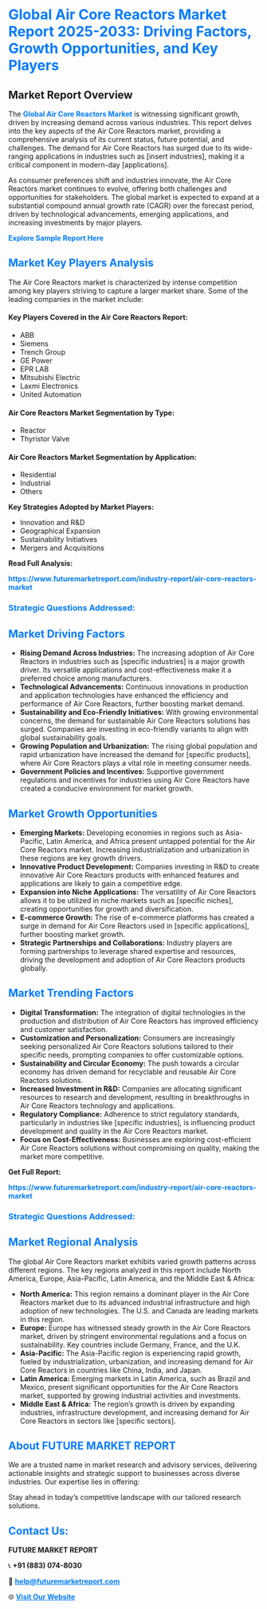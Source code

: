 <h1 style="color: #007BFF;">Global Air Core Reactors Market Report 2025-2033: Driving Factors, Growth Opportunities, and Key Players</h1>

<section id="overview">
<h2>Market Report Overview</h2>
<p>The <a href="https://www.futuremarketreport.com/industry-report/air-core-reactors-market" style="color: #007BFF; text-decoration: none;"><strong>Global Air Core Reactors Market</strong></a> is witnessing significant growth, driven by increasing demand across various industries. This report delves into the key aspects of the Air Core Reactors market, providing a comprehensive analysis of its current status, future potential, and challenges. The demand for Air Core Reactors has surged due to its wide-ranging applications in industries such as [insert industries], making it a critical component in modern-day [applications].</p>
<p>As consumer preferences shift and industries innovate, the Air Core Reactors market continues to evolve, offering both challenges and opportunities for stakeholders. The global market is expected to expand at a substantial compound annual growth rate (CAGR) over the forecast period, driven by technological advancements, emerging applications, and increasing investments by major players.</p>
</section>

<section id="overview">
<p><a href="https://www.futuremarketreport.com/request-sample/reportId=33709" style="color: #007BFF; text-decoration: none;"><strong>Explore Sample Report Here</strong></a></p>
</section>

<section id="key-players">
<h2 style="color: #007BFF;">Market Key Players Analysis</h2>
<p>The Air Core Reactors market is characterized by intense competition among key players striving to capture a larger market share. Some of the leading companies in the market include:</p>
<h4>Key Players Covered in the Air Core Reactors Report:</h4>
<ul><li>ABB</li><li>Siemens</li><li>Trench Group</li><li>GE Power</li><li>EPR LAB</li><li>Mitsubishi Electric</li><li>Laxmi Electronics</li><li>United Automation</li></ul>
<h4>Air Core Reactors Market Segmentation by Type:</h4>
<ul><li>Reactor</li><li>Thyristor Valve</li></ul>

<h4>Air Core Reactors Market Segmentation by Application:</h4>
<ul><li>Residential</li><li>Industrial</li><li>Others</li></ul>
<p><strong>Key Strategies Adopted by Market Players:</strong></p>
<ul>
<li>Innovation and R&D</li>
<li>Geographical Expansion</li>
<li>Sustainability Initiatives</li>
<li>Mergers and Acquisitions</li>
</ul>
</section>

<section>
<p><strong>Read Full Analysis: </strong></p><a href="https://www.futuremarketreport.com/industry-report/air-core-reactors-market" style="color: #007BFF; text-decoration: none;"><strong>https://www.futuremarketreport.com/industry-report/air-core-reactors-market</strong></a>
<h3 style="color: #007BFF;">Strategic Questions Addressed:</h3>
</section>

<section id="driving-factors">
<h2 style="color: #007BFF;">Market Driving Factors</h2>
<ul>
<li><strong>Rising Demand Across Industries:</strong> The increasing adoption of Air Core Reactors in industries such as [specific industries] is a major growth driver. Its versatile applications and cost-effectiveness make it a preferred choice among manufacturers.</li>
<li><strong>Technological Advancements:</strong> Continuous innovations in production and application technologies have enhanced the efficiency and performance of Air Core Reactors, further boosting market demand.</li>
<li><strong>Sustainability and Eco-Friendly Initiatives:</strong> With growing environmental concerns, the demand for sustainable Air Core Reactors solutions has surged. Companies are investing in eco-friendly variants to align with global sustainability goals.</li>
<li><strong>Growing Population and Urbanization:</strong> The rising global population and rapid urbanization have increased the demand for [specific products], where Air Core Reactors plays a vital role in meeting consumer needs.</li>
<li><strong>Government Policies and Incentives:</strong> Supportive government regulations and incentives for industries using Air Core Reactors have created a conducive environment for market growth.</li>
</ul>
</section>

<section id="growth-opportunities">
<h2 style="color: #007BFF;">Market Growth Opportunities</h2>
<ul>
<li><strong>Emerging Markets:</strong> Developing economies in regions such as Asia-Pacific, Latin America, and Africa present untapped potential for the Air Core Reactors market. Increasing industrialization and urbanization in these regions are key growth drivers.</li>
<li><strong>Innovative Product Development:</strong> Companies investing in R&D to create innovative Air Core Reactors products with enhanced features and applications are likely to gain a competitive edge.</li>
<li><strong>Expansion into Niche Applications:</strong> The versatility of Air Core Reactors allows it to be utilized in niche markets such as [specific niches], creating opportunities for growth and diversification.</li>
<li><strong>E-commerce Growth:</strong> The rise of e-commerce platforms has created a surge in demand for Air Core Reactors used in [specific applications], further boosting market growth.</li>
<li><strong>Strategic Partnerships and Collaborations:</strong> Industry players are forming partnerships to leverage shared expertise and resources, driving the development and adoption of Air Core Reactors products globally.</li>
</ul>
</section>

<section id="trending-factors">
<h2 style="color: #007BFF;">Market Trending Factors</h2>
<ul>
<li><strong>Digital Transformation:</strong> The integration of digital technologies in the production and distribution of Air Core Reactors has improved efficiency and customer satisfaction.</li>
<li><strong>Customization and Personalization:</strong> Consumers are increasingly seeking personalized Air Core Reactors solutions tailored to their specific needs, prompting companies to offer customizable options.</li>
<li><strong>Sustainability and Circular Economy:</strong> The push towards a circular economy has driven demand for recyclable and reusable Air Core Reactors solutions.</li>
<li><strong>Increased Investment in R&D:</strong> Companies are allocating significant resources to research and development, resulting in breakthroughs in Air Core Reactors technology and applications.</li>
<li><strong>Regulatory Compliance:</strong> Adherence to strict regulatory standards, particularly in industries like [specific industries], is influencing product development and quality in the Air Core Reactors market.</li>
<li><strong>Focus on Cost-Effectiveness:</strong> Businesses are exploring cost-efficient Air Core Reactors solutions without compromising on quality, making the market more competitive.</li>
</ul>
</section>

<section>
<p><strong>Get Full Report: </strong></p><a href="https://www.futuremarketreport.com/industry-report/air-core-reactors-market" style="color: #007BFF; text-decoration: none;"><strong>https://www.futuremarketreport.com/industry-report/air-core-reactors-market</strong></a>
<h3 style="color: #007BFF;">Strategic Questions Addressed:</h3>
</section>


<section id="regional-analysis">
<h2 style="color: #007BFF;">Market Regional Analysis</h2>
<p>The global Air Core Reactors market exhibits varied growth patterns across different regions. The key regions analyzed in this report include North America, Europe, Asia-Pacific, Latin America, and the Middle East & Africa:</p>
<ul>
<li><strong>North America:</strong> This region remains a dominant player in the Air Core Reactors market due to its advanced industrial infrastructure and high adoption of new technologies. The U.S. and Canada are leading markets in this region.</li>
<li><strong>Europe:</strong> Europe has witnessed steady growth in the Air Core Reactors market, driven by stringent environmental regulations and a focus on sustainability. Key countries include Germany, France, and the U.K.</li>
<li><strong>Asia-Pacific:</strong> The Asia-Pacific region is experiencing rapid growth, fueled by industrialization, urbanization, and increasing demand for Air Core Reactors in countries like China, India, and Japan.</li>
<li><strong>Latin America:</strong> Emerging markets in Latin America, such as Brazil and Mexico, present significant opportunities for the Air Core Reactors market, supported by growing industrial activities and investments.</li>
<li><strong>Middle East & Africa:</strong> The region’s growth is driven by expanding industries, infrastructure development, and increasing demand for Air Core Reactors in sectors like [specific sectors].</li>
</ul>
</section>

<footer>
<h2 style="color: #007BFF;">About FUTURE MARKET REPORT</h2>
<p>We are a trusted name in market research and advisory services, delivering actionable insights and strategic support to businesses across diverse industries. Our expertise lies in offering:</p>

<p>Stay ahead in today’s competitive landscape with our tailored research solutions.</p>

<h2 style="color: #007BFF;">Contact Us:</h2>
<p><strong>FUTURE MARKET REPORT</strong></p>
<p>📞 <strong>+91 (883) 074-8030</strong></p>
<p>📧 <strong><a href="mailto:help@futuremarketreport.com" style="color: #007BFF;">help@futuremarketreport.com</a></strong></p>
<p>🌐 <strong><a href="https://www.futuremarketreport.com/" style="color: #007BFF;">Visit Our Website</a></strong></p>
</footer>